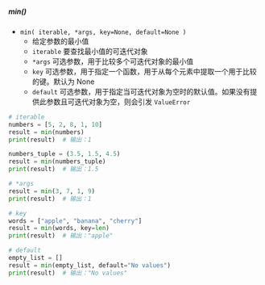 ##### min()
- `min( iterable, *args, key=None, default=None )`
	- 给定参数的最小值
	- `iterable` 要查找最小值的可迭代对象
	- `*args` 可选参数，用于比较多个可迭代对象的最小值
	- `key` 可选参数，用于指定一个函数，用于从每个元素中提取一个用于比较的键。默认为 None
	- `default` 可选参数，用于指定当可迭代对象为空时的默认值。如果没有提供此参数且可迭代对象为空，则会引发 `ValueError`
```python
# iterable
numbers = [5, 2, 8, 1, 10]
result = min(numbers)
print(result)  # 输出：1

numbers_tuple = (3.5, 1.5, 4.5)
result = min(numbers_tuple)
print(result)  # 输出：1.5

# *args
result = min(3, 7, 1, 9)
print(result)  # 输出：1

# key
words = ["apple", "banana", "cherry"]
result = min(words, key=len)
print(result)  # 输出："apple"

# default
empty_list = []
result = min(empty_list, default="No values")
print(result)  # 输出："No values"

```